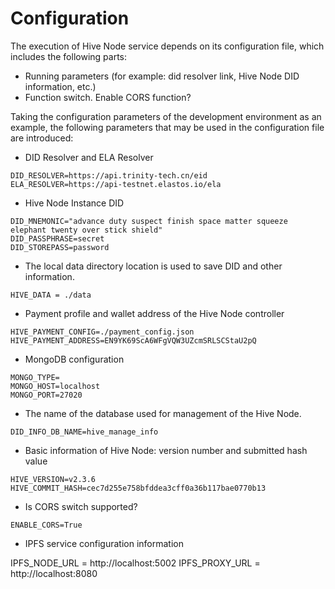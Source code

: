 # Configuration

The execution of Hive Node service depends on its configuration file, which includes the following parts:

* Running parameters (for example: did resolver link, Hive Node DID information, etc.)
* Function switch. Enable CORS function?

Taking the configuration parameters of the development environment as an example, the following parameters that may be used in the configuration file are introduced:

* DID Resolver and ELA Resolver

```
DID_RESOLVER=https://api.trinity-tech.cn/eid
ELA_RESOLVER=https://api-testnet.elastos.io/ela
```

* Hive Node Instance DID

```
DID_MNEMONIC="advance duty suspect finish space matter squeeze elephant twenty over stick shield"
DID_PASSPHRASE=secret
DID_STOREPASS=password
```

* The local data directory location is used to save DID and other information.

```
HIVE_DATA = ./data
```

* Payment profile and wallet address of the Hive Node controller

```
HIVE_PAYMENT_CONFIG=./payment_config.json
HIVE_PAYMENT_ADDRESS=EN9YK69ScA6WFgVQW3UZcmSRLSCStaU2pQ
```

* MongoDB configuration

```
MONGO_TYPE=
MONGO_HOST=localhost
MONGO_PORT=27020
```

* The name of the database used for management of the Hive Node.

```
DID_INFO_DB_NAME=hive_manage_info
```

* Basic information of Hive Node: version number and submitted hash value

```
HIVE_VERSION=v2.3.6
HIVE_COMMIT_HASH=cec7d255e758bfddea3cff0a36b117bae0770b13
```

* Is CORS switch supported?

```
ENABLE_CORS=True
```

* IPFS service configuration information

IPFS\_NODE\_URL = http://localhost:5002 IPFS\_PROXY\_URL = http://localhost:8080
